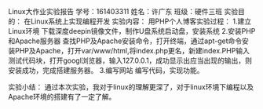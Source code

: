 Linux大作业实验报告
学号：161403311  姓名：许广东  班级：硬件三班
实验目的：
在Linux系统上实现编程开发
实验内容：
用PHP个人博客实验过程：
1.建立Linux环境
下载深度deepin镜像文件，制作U盘系统启动盘，安装系统
2.安装PHP和Apache服务器
查找PHP及Apache安装命令，打开终端，通过apt-get命令安装PHP及Apache，打开var/www/html,将index.php更名，新建index.PHP输入测试代码块，打开googl浏览器，输入127.0.0.1，成功显示出应当出现的输出，则安装成功，完成搭建服务器。
3.编写网站
编写代码，实现功能。


实验小结：
通过本次实验，我对于linux的理解更深了，对于linux环境下编程以及Apache环境的搭建有了一定了解。
